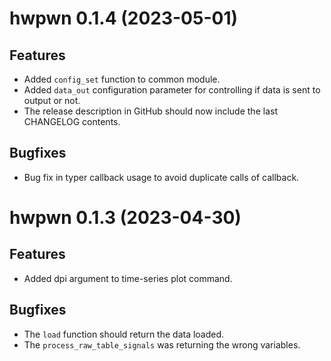 hwpwn 0.1.4 (2023-05-01)
========================

Features
--------

- Added `config_set` function to common module.
- Added `data_out` configuration parameter for controlling if data is sent to output or not.
- The release description in GitHub should now include the last CHANGELOG contents.


Bugfixes
--------

- Bug fix in typer callback usage to avoid duplicate calls of callback.


hwpwn 0.1.3 (2023-04-30)
========================

Features
--------

- Added dpi argument to time-series plot command.


Bugfixes
--------

- The `load` function should return the data loaded.
- The `process_raw_table_signals` was returning the wrong variables.
